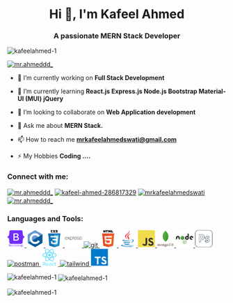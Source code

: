 <h1 align="center">Hi 👋, I'm Kafeel Ahmed</h1>
<h3 align="center">A passionate MERN Stack Developer</h3>

<p align="left"> <img src="https://komarev.com/ghpvc/?username=kafeelahmed-1&label=Profile%20views&color=0e75b6&style=flat" alt="kafeelahmed-1" /> </p>

<p align="left"> <a href="https://twitter.com/mr.ahmeddd_" target="blank"><img src="https://img.shields.io/twitter/follow/mr.ahmeddd_?logo=twitter&style=for-the-badge" alt="mr.ahmeddd_" /></a> </p>

- 🔭 I’m currently working on **Full Stack Development**

- 🌱 I’m currently learning **React.js Express.js Node.js Bootstrap Material-UI (MUI) jQuery**

- 👯 I’m looking to collaborate on **Web Application development**

- 💬 Ask me about **MERN Stack.**

- 📫 How to reach me **mrkafeelahmedswati@gmail.com**

- ⚡ My Hobbies **Coding ....**

<h3 align="left">Connect with me:</h3>
<p align="left">
<a href="https://twitter.com/mr.ahmeddd_" target="blank"><img align="center" src="https://raw.githubusercontent.com/rahuldkjain/github-profile-readme-generator/master/src/images/icons/Social/twitter.svg" alt="mr.ahmeddd_" height="30" width="40" /></a>
<a href="https://linkedin.com/in/kafeel-ahmed-286817329" target="blank"><img align="center" src="https://raw.githubusercontent.com/rahuldkjain/github-profile-readme-generator/master/src/images/icons/Social/linked-in-alt.svg" alt="kafeel-ahmed-286817329" height="30" width="40" /></a>
<a href="https://fb.com/mrkafeelahmedswati" target="blank"><img align="center" src="https://raw.githubusercontent.com/rahuldkjain/github-profile-readme-generator/master/src/images/icons/Social/facebook.svg" alt="mrkafeelahmedswati" height="30" width="40" /></a>
<a href="https://instagram.com/mr.ahmeddd_" target="blank"><img align="center" src="https://raw.githubusercontent.com/rahuldkjain/github-profile-readme-generator/master/src/images/icons/Social/instagram.svg" alt="mr.ahmeddd_" height="30" width="40" /></a>
</p>

<h3 align="left">Languages and Tools:</h3>
<p align="left"> <a href="https://getbootstrap.com" target="_blank" rel="noreferrer"> <img src="https://raw.githubusercontent.com/devicons/devicon/master/icons/bootstrap/bootstrap-plain-wordmark.svg" alt="bootstrap" width="40" height="40"/> </a> <a href="https://www.cprogramming.com/" target="_blank" rel="noreferrer"> <img src="https://raw.githubusercontent.com/devicons/devicon/master/icons/c/c-original.svg" alt="c" width="40" height="40"/> </a> <a href="https://www.w3schools.com/css/" target="_blank" rel="noreferrer"> <img src="https://raw.githubusercontent.com/devicons/devicon/master/icons/css3/css3-original-wordmark.svg" alt="css3" width="40" height="40"/> </a> <a href="https://expressjs.com" target="_blank" rel="noreferrer"> <img src="https://raw.githubusercontent.com/devicons/devicon/master/icons/express/express-original-wordmark.svg" alt="express" width="40" height="40"/> </a> <a href="https://git-scm.com/" target="_blank" rel="noreferrer"> <img src="https://www.vectorlogo.zone/logos/git-scm/git-scm-icon.svg" alt="git" width="40" height="40"/> </a> <a href="https://www.w3.org/html/" target="_blank" rel="noreferrer"> <img src="https://raw.githubusercontent.com/devicons/devicon/master/icons/html5/html5-original-wordmark.svg" alt="html5" width="40" height="40"/> </a> <a href="https://www.java.com" target="_blank" rel="noreferrer"> <img src="https://raw.githubusercontent.com/devicons/devicon/master/icons/java/java-original.svg" alt="java" width="40" height="40"/> </a> <a href="https://developer.mozilla.org/en-US/docs/Web/JavaScript" target="_blank" rel="noreferrer"> <img src="https://raw.githubusercontent.com/devicons/devicon/master/icons/javascript/javascript-original.svg" alt="javascript" width="40" height="40"/> </a> <a href="https://www.mongodb.com/" target="_blank" rel="noreferrer"> <img src="https://raw.githubusercontent.com/devicons/devicon/master/icons/mongodb/mongodb-original-wordmark.svg" alt="mongodb" width="40" height="40"/> </a> <a href="https://nodejs.org" target="_blank" rel="noreferrer"> <img src="https://raw.githubusercontent.com/devicons/devicon/master/icons/nodejs/nodejs-original-wordmark.svg" alt="nodejs" width="40" height="40"/> </a> <a href="https://www.photoshop.com/en" target="_blank" rel="noreferrer"> <img src="https://raw.githubusercontent.com/devicons/devicon/master/icons/photoshop/photoshop-line.svg" alt="photoshop" width="40" height="40"/> </a> <a href="https://postman.com" target="_blank" rel="noreferrer"> <img src="https://www.vectorlogo.zone/logos/getpostman/getpostman-icon.svg" alt="postman" width="40" height="40"/> </a> <a href="https://reactjs.org/" target="_blank" rel="noreferrer"> <img src="https://raw.githubusercontent.com/devicons/devicon/master/icons/react/react-original-wordmark.svg" alt="react" width="40" height="40"/> </a> <a href="https://tailwindcss.com/" target="_blank" rel="noreferrer"> <img src="https://www.vectorlogo.zone/logos/tailwindcss/tailwindcss-icon.svg" alt="tailwind" width="40" height="40"/> </a> <a href="https://www.typescriptlang.org/" target="_blank" rel="noreferrer"> <img src="https://raw.githubusercontent.com/devicons/devicon/master/icons/typescript/typescript-original.svg" alt="typescript" width="40" height="40"/> </a> </p>

<p><img align="left" src="https://github-readme-stats.vercel.app/api/top-langs?username=kafeelahmed-1&show_icons=true&locale=en&layout=compact" alt="kafeelahmed-1" /></p>

<p>&nbsp;<img align="center" src="https://github-readme-stats.vercel.app/api?username=kafeelahmed-1&show_icons=true&locale=en" alt="kafeelahmed-1" /></p>

<p><img align="center" src="https://github-readme-streak-stats.herokuapp.com/?user=kafeelahmed-1&" alt="kafeelahmed-1" /></p>
